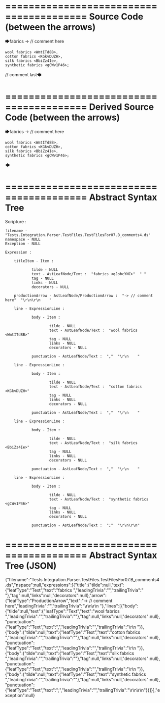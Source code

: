 ========================================
Source Code (between the arrows)
========================================

🡆fabrics <qJobcYNC> -> // comment here

    wool fabrics <WmtITd8B>,
    cotton fabrics <KGkvDUZH>,
    silk fabrics <BbiZz4Ie>,
    synthetic fabrics <gCWv1P46>;

// comment last🡄

========================================
Derived Source Code (between the arrows)
========================================

🡆fabrics <qJobcYNC> -> // comment here

    wool fabrics <WmtITd8B>,
    cotton fabrics <KGkvDUZH>,
    silk fabrics <BbiZz4Ie>,
    synthetic fabrics <gCWv1P46>;

🡄

========================================
Abstract Syntax Tree
========================================

Scripture : 

    filename - "Tests.Integration.Parser.TestFiles.TestFilesFor07.B_comments4.ds"
    namespace - NULL
    Exception - NULL

    Expression : 
    
        titleItem - Item : 
            
                tilde - NULL
                text - AstLeafNode/Text :  "fabrics <qJobcYNC>"  " "
                tag - NULL
                links - NULL
                decorators - NULL
            
        productionArrow - AstLeafNode/ProductionArrow :  "-> // comment here"  "\r\n\r\n    "
    
        line - ExpressionLine : 
            
                body - Item : 
                    
                        tilde - NULL
                        text - AstLeafNode/Text :  "wool fabrics <WmtITd8B>" 
                        tag - NULL
                        links - NULL
                        decorators - NULL
                    
                punctuation - AstLeafNode/Text :  ","  "\r\n    "
            
        line - ExpressionLine : 
            
                body - Item : 
                    
                        tilde - NULL
                        text - AstLeafNode/Text :  "cotton fabrics <KGkvDUZH>" 
                        tag - NULL
                        links - NULL
                        decorators - NULL
                    
                punctuation - AstLeafNode/Text :  ","  "\r\n    "
            
        line - ExpressionLine : 
            
                body - Item : 
                    
                        tilde - NULL
                        text - AstLeafNode/Text :  "silk fabrics <BbiZz4Ie>" 
                        tag - NULL
                        links - NULL
                        decorators - NULL
                    
                punctuation - AstLeafNode/Text :  ","  "\r\n    "
            
        line - ExpressionLine : 
            
                body - Item : 
                    
                        tilde - NULL
                        text - AstLeafNode/Text :  "synthetic fabrics <gCWv1P46>" 
                        tag - NULL
                        links - NULL
                        decorators - NULL
                    
                punctuation - AstLeafNode/Text :  ";"  "\r\n\r\n"
            
    
========================================
Abstract Syntax Tree (JSON)
========================================

{"filename":"Tests.Integration.Parser.TestFiles.TestFilesFor07.B_comments4.ds","nspace":null,"expressions":[{"title":{"tilde":null,"text":{"leafType":"Text","text":"fabrics <qJobcYNC>","leadingTrivia":"","trailingTrivia":" "},"tag":null,"links":null,"decorators":null},"arrow":{"leafType":"ProductionArrow","text":"-> // comment here","leadingTrivia":"","trailingTrivia":"\r\n\r\n    "},"lines":[{"body":{"tilde":null,"text":{"leafType":"Text","text":"wool fabrics <WmtITd8B>","leadingTrivia":"","trailingTrivia":""},"tag":null,"links":null,"decorators":null},"punctuation":{"leafType":"Text","text":",","leadingTrivia":"","trailingTrivia":"\r\n    "}},{"body":{"tilde":null,"text":{"leafType":"Text","text":"cotton fabrics <KGkvDUZH>","leadingTrivia":"","trailingTrivia":""},"tag":null,"links":null,"decorators":null},"punctuation":{"leafType":"Text","text":",","leadingTrivia":"","trailingTrivia":"\r\n    "}},{"body":{"tilde":null,"text":{"leafType":"Text","text":"silk fabrics <BbiZz4Ie>","leadingTrivia":"","trailingTrivia":""},"tag":null,"links":null,"decorators":null},"punctuation":{"leafType":"Text","text":",","leadingTrivia":"","trailingTrivia":"\r\n    "}},{"body":{"tilde":null,"text":{"leafType":"Text","text":"synthetic fabrics <gCWv1P46>","leadingTrivia":"","trailingTrivia":""},"tag":null,"links":null,"decorators":null},"punctuation":{"leafType":"Text","text":";","leadingTrivia":"","trailingTrivia":"\r\n\r\n"}}]}],"exception":null}